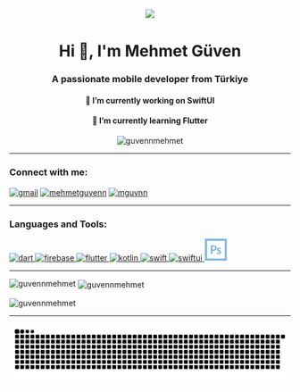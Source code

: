 <div align="center"><img src="https://cdn.quotesgram.com/img/38/83/1839700500-to-be-or-not-to-be-that-is-the-question-2.png" /></div>

<h1 align="center">Hi 👋, I'm Mehmet Güven</h1>
<h3 align="center">A passionate mobile developer from Türkiye</h3>
<h4 align="center"> 🔭 I’m currently working on SwiftUI </h4> 
<h4 align="center"> 🌱 I’m currently learning Flutter </h4> 

<p align="center"> <img src="https://komarev.com/ghpvc/?username=guvennmehmet&label=Profile%20views&color=0e75b6&style=flat" alt="guvennmehmet" /> </p>

---

<h3 align="left">Connect with me:</h3>
<p align="left">
  <a href="mailto:guvennmehmet37@gmail.com" target="blank"><img align="center" src="https://upload.wikimedia.org/wikipedia/commons/thumb/7/7e/Gmail_icon_%282020%29.svg/2560px-Gmail_icon_%282020%29.svg.png" alt="gmail" height="30" width="40" /></a>
<a href="https://linkedin.com/in/mehmetguvenn" target="blank"><img align="center" src="https://raw.githubusercontent.com/rahuldkjain/github-profile-readme-generator/master/src/images/icons/Social/linked-in-alt.svg" alt="mehmetguvenn" height="30" width="40" /></a>
<a href="https://instagram.com/mguvnn" target="blank"><img align="center" src="https://raw.githubusercontent.com/rahuldkjain/github-profile-readme-generator/master/src/images/icons/Social/instagram.svg" alt="mguvnn" height="30" width="40" /></a>
</p>

---

<h3 align="left">Languages and Tools:</h3>
<p align="left"> <a href="https://dart.dev" target="_blank" rel="noreferrer"> <img src="https://www.vectorlogo.zone/logos/dartlang/dartlang-icon.svg" alt="dart" width="40" height="40"/> </a> <a href="https://firebase.google.com/" target="_blank" rel="noreferrer"> <img src="https://www.vectorlogo.zone/logos/firebase/firebase-icon.svg" alt="firebase" width="40" height="40"/> </a> <a href="https://flutter.dev" target="_blank" rel="noreferrer"> <img src="https://www.vectorlogo.zone/logos/flutterio/flutterio-icon.svg" alt="flutter" width="40" height="40"/> </a> <a href="https://kotlinlang.org" target="_blank" rel="noreferrer"> <img src="https://www.vectorlogo.zone/logos/kotlinlang/kotlinlang-icon.svg" alt="kotlin" width="40" height="40"/> </a> <a href="https://developer.apple.com/swift/" target="_blank" rel="noreferrer"> <img src="https://cdn-icons-png.flaticon.com/512/5968/5968371.png" alt="swift" width="40" height="40"/> </a> <a href="https://developer.apple.com/xcode/swiftui/" target="_blank" rel="noreferrer"> <img src="https://www.swiftbysundell.com/images/discover/swiftui/icon.png" alt="swiftui" width="40" height="40"/> </a> <a  href="https://www.photoshop.com/en" target="_blank" rel="noreferrer"> <img src="https://raw.githubusercontent.com/devicons/devicon/master/icons/photoshop/photoshop-line.svg" alt="photoshop" width="40" height="40"/> </a> </p>

---

<p><img align="left" src="https://github-readme-stats.vercel.app/api/top-langs?username=guvennmehmet&show_icons=true&locale=en&layout=compact" alt="guvennmehmet" /></p>

<p>&nbsp;<img align="center" src="https://github-readme-stats.vercel.app/api?username=guvennmehmet&show_icons=true&locale=en" alt="guvennmehmet" /></p>

<p><img align="center" src="https://github-readme-streak-stats.herokuapp.com/?user=guvennmehmet&" alt="guvennmehmet" /></p>

---

<picture>
  <source media="(prefers-color-scheme: dark)" srcset="https://raw.githubusercontent.com/guvennmehmet/guvennmehmet/output/github-contribution-grid-snake-dark.svg">
  <source media="(prefers-color-scheme: light)" srcset="https://raw.githubusercontent.com/guvennmehmet/guvennmehmet/output/github-contribution-grid-snake.svg">
  <img alt="github contribution grid snake animation" src="https://raw.githubusercontent.com/guvennmehmet/guvennmehmet/output/github-contribution-grid-snake.svg">
</picture>

